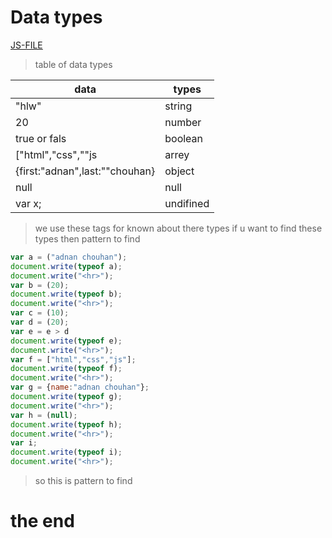 # Data types
[JS-FILE](../js/data-types-7.js)
> table of data types


|        data           |          types         |
|    ----------         |        ---------       |
|        "hlw"          |          string         |
|         20            |          number         |
|     true or fals      |         boolean         |
|    ["html","css",""js |          arrey          |
|{first:"adnan",last:""chouhan}|object|
|null|null|
|var x;|undifined|
>we use these tags for known about there types if u want to find these types then pattern to find
```javascript
var a = ("adnan chouhan");
document.write(typeof a);
document.write("<hr>");
var b = (20);
document.write(typeof b);
document.write("<hr>");
var c = (10);
var d = (20);
var e = e > d
document.write(typeof e);
document.write("<hr>");
var f = ["html","css","js"];
document.write(typeof f);
document.write("<hr>");
var g = {name:"adnan chouhan"};
document.write(typeof g);
document.write("<hr>");
var h = (null);
document.write(typeof h);
document.write("<hr>");
var i;
document.write(typeof i);
document.write("<hr>");
```
>so this is pattern to find
# the end
